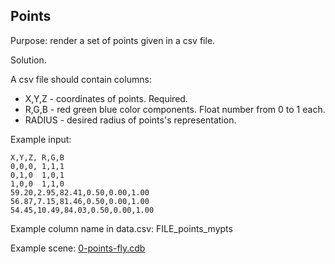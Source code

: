 ## Points

Purpose: render a set of points given in a csv file.

Solution.

A csv file should contain columns:
* X,Y,Z - coordinates of points. Required.
* R,G,B - red green blue color components. Float number from 0 to 1 each.
* RADIUS - desired radius of points's representation.

Example input:
```
X,Y,Z, R,G,B
0,0,0, 1,1,1
0,1,0  1,0,1
1,0,0  1,1,0
59.20,2.95,82.41,0.50,0.00,1.00
56.87,7.15,81.46,0.50,0.00,1.00
54.45,10.49,84.03,0.50,0.00,1.00
```

Example column name in data.csv: FILE_points_mypts

Example scene: [0-points-fly.cdb](../../examples/tutorial/0-points-fly.cdb/)
